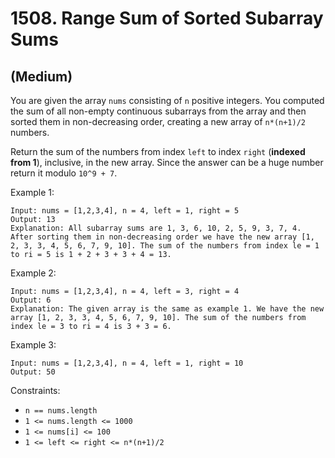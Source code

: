 # 1508. Range Sum of Sorted Subarray Sums
## (Medium)

You are given the array `nums` consisting of `n` positive integers. You computed the sum of all non-empty continuous subarrays from the array and then sorted them in non-decreasing order, creating a new array of `n*(n+1)/2` numbers.

Return the sum of the numbers from index `left` to index `right` (**indexed from 1**), inclusive, in the new array. Since the answer can be a huge number return it modulo `10^9 + 7`.

Example 1:

```
Input: nums = [1,2,3,4], n = 4, left = 1, right = 5
Output: 13 
Explanation: All subarray sums are 1, 3, 6, 10, 2, 5, 9, 3, 7, 4. After sorting them in non-decreasing order we have the new array [1, 2, 3, 3, 4, 5, 6, 7, 9, 10]. The sum of the numbers from index le = 1 to ri = 5 is 1 + 2 + 3 + 3 + 4 = 13. 
```

Example 2:

```
Input: nums = [1,2,3,4], n = 4, left = 3, right = 4
Output: 6
Explanation: The given array is the same as example 1. We have the new array [1, 2, 3, 3, 4, 5, 6, 7, 9, 10]. The sum of the numbers from index le = 3 to ri = 4 is 3 + 3 = 6.
```

Example 3:

```
Input: nums = [1,2,3,4], n = 4, left = 1, right = 10
Output: 50
```

Constraints:

- `n == nums.length`
- `1 <= nums.length <= 1000`
- `1 <= nums[i] <= 100`
- `1 <= left <= right <= n*(n+1)/2`
